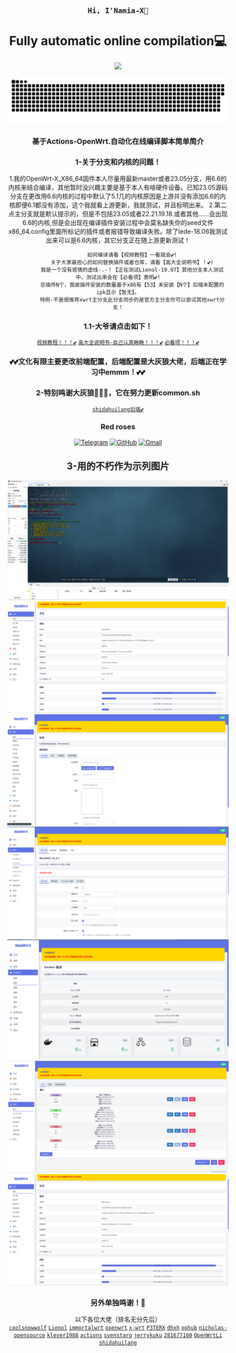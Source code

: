 <h3 align="center"><samp> Hi, I'Namia-X👋 </samp></h4> 
<h1 align="center">Fully automatic online compilation💻</h1>
<p align="center"><img align="center"  width="182" src="https://komarev.com/ghpvc/?username=DeveloperMDCM&color=green&label=DeveloperMDCM%20profile%20views"/></p> 
<p align="center"><a href=#><img src="contributions.svg"></a></p> 
<div align="center">
  
###  基于Actions-OpenWrt.自动化在线编译脚本简单简介
### 1-关于分支和内核的问题！
1.我的OpenWrt-X_X86_64固件本人尽量用最新master或者23.05分支，用6.6的内核来结合编译，其他暂时没兴趣主要是基于本人有啥硬件设备。已知23.05源码分支在更改用6.6内核的过程中默认了5.1几的内核原因是上游并没有添加6.6的内核即便6.1都没有添加，这个我就看上游更新，我就测试，并且标明出来。
2.第二点主分支就是默认提示的，但是不包括23.05或者22.21.19.18.或者其他......会出现6.6的内核,但是会出现在编译插件安装过程中会莫名缺失你的seed文件x86_64.config里面所标记的插件或者报错导致编译失败。除了lede-18.06我测试出来可以是6.6内核，其它分支正在随上游更新测试！

             如何编译请看【视频教程】一看就会💕!
             关于大家最担心的如何替换插件或者仓库，请看【高大全说明书】！💕!
             我是一个没有感情的虚线-.-！【正在测试Lienol-19.07】其他分支本人测试中，测试出来会在【必看项】表明💕!
             总插件N个，我装插件安装的数量基于x86有【53】未安装【N个】后端未配置的ipk显示【暂无】。
             特例-不是很推荐xwrt主分支此分支同步的是官方主分支你可以尝试其他xwrt分支！
 ### 1.1-大爷请点击如下！
 [`视频教程！！！💕`](https://www.youtube.com/watch?v=redrbNAKuSg)
 [`高大全说明书-自己认真瞅瞅！！！💕`](https://github.com/Namia-Y/shuomingshu)
  [`必看项！！！💕`](https://github.com/Namia-X/OpenWrt-X/blob/main/backups-X/%E5%B7%B2%E7%BC%96%E8%AF%91%E8%AF%B4%E6%98%8E/txt)
### 💕💕文化有限主要更改前端配置，后端配置是大灰狼大佬，后端正在学习中emmm！💕💕
### 2-特别鸣谢大灰狼🎉🎉🎉，它在努力更新common.sh
  [`shidahuilang后端💕`](https://github.com/shidahuilang/common)

### Red roses
[![Telegram](https://img.shields.io/badge/-Telegram-D114855?style=flat&logo=Telegraml&logoColor=white)](https://t.me/+LPeqwOcUjk40ZjRl)
[![GitHub](https://img.shields.io/badge/-GitHub-181717?style=flat&logo=GitHub&logoColor=white)](https://github.com/Namia-X)
[![Gmail](https://img.shields.io/badge/-Gmail-D14836?style=flat&logo=Gmail&logoColor=white)](mailto:kmy258855@gmail.com)
## 3-用的不朽作为示列图片
![img.png](backups-X/实例/img.png)
![1.png](backups-X/实例/1img.png)
![2.png](backups-X/实例/2img.png)
![img2.png](backups-X/实例/3img.png)
![img3.png](backups-X/实例/4img.png)
![img2.png](backups-X/实例/5img.png)
![img3.png](backups-X/实例/1img.png)
### 另外单独鸣谢！🎉
 以下各位大佬（排名无分先后）<br />
 [`coolsnowwolf`](https://github.com/coolsnowwolf/lede/tree/master)
 [`Lienol`](https://github.com/Lienol/openwrt/tree/21.02)
 [`immortalwrt`](https://github.com/immortalwrt/immortalwrt)
 [`openwrt`](https://github.com/openwrt/openwrt)
 [`x-wrt`](https://github.com/x-wrt/x-wrt)
 [`P3TERX`](https://github.com/P3TERX/Actions-OpenWrt)
 [`dhxh`](https://github.com/dhxh/Openwrt-Build)
 [`ophub`](https://github.com/ophub/amlogic-s9xxx-openwrt)
 [`nicholas-opensource`](https://github.com/nicholas-opensource/OpenWrt-Autobuild)
 [`klever1988`](https://github.com/klever1988/cachewrtbuild)
 [`actions`](https://github.com/actions/upload-artifact)
 [`svenstaro`](https://github.com/svenstaro/upload-release-action)
 [`jerrykuku`](https://github.com/jerrykuku/luci-theme-argon)
 [`281677160`](https://github.com/281677160/bendi)
 [`OpenWrtLi`](https://github.com/OpenWrtLi/OpenWrtli)
 [`shidahuilang`](https://github.com/shidahuilang/common)
</div>
